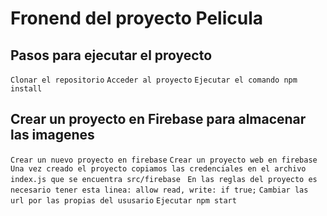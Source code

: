 # Fronend del proyecto Pelicula

## Pasos para ejecutar el proyecto

 `Clonar el repositorio`
 `Acceder al proyecto`
 `Ejecutar el comando npm install`

## Crear un proyecto en Firebase para almacenar las imagenes
`Crear un nuevo proyecto en firebase`
 `Crear un proyecto web en firebase`
 `Una vez creado el proyecto copiamos las credenciales en el archivo index.js que se encuentra src/firebase `
 `En las reglas del proyecto es necesario tener esta linea: allow read, write: if true;`
 `Cambiar las url por las propias del ususario`
 `Ejecutar npm start`
